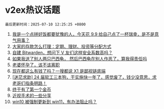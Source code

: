 # v2ex热议话题

`最后更新时间：2025-07-10 12:25:25 +0800`

1. [我是一个点拼好饭都要犹豫的人，今天花 9.9 给自己点了一杯瑞幸，是不是意气用事？](https://www.v2ex.com/t/1144011)
1. [大家的存款怎么打理：定期、理财、投资等分配方式](https://www.v2ex.com/t/1144148)
1. [自建 Bitwarden，想问下 V 友们这样安全系数高吗？](https://www.v2ex.com/t/1144080)
1. [如果我送了别人两只巴西龟， 然后巴西龟在别人作恶了，算我得责任吗](https://www.v2ex.com/t/1144034)
1. [老婆怀孕了，该不该离职](https://www.v2ex.com/t/1144145)
1. [现在都这么有钱了吗？一搜都说 X1 是鄙视链底端](https://www.v2ex.com/t/1143969)
1. [[迷茫求助] 24 届软工三本狗，干实施快一年了，感觉废了，钱少没意思，求老哥们指条明路！](https://www.v2ex.com/t/1144054)
1. [终于有了第一个金币](https://www.v2ex.com/t/1144146)
1. [近视手术的一些分享](https://www.v2ex.com/t/1144188)
1. [win10 被强制更新到 win11，有办法阻止吗？](https://www.v2ex.com/t/1144081)


